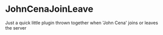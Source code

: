 # JohnCenaJoinLeave
Just a quick little plugin thrown together when 'John Cena' joins or leaves the server
